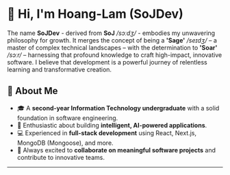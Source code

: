 <!--
**lhlam2515/lhlam2515** is a ✨ _special_ ✨ repository because its `README.md` (this file) appears on your GitHub profile.

Here are some ideas to get you started:

- 🔭 I’m currently working on ...
- 🌱 I’m currently learning ...
- 👯 I’m looking to collaborate on ...
- 🤔 I’m looking for help with ...
- 💬 Ask me about ...
- 📫 How to reach me: ...
- 😄 Pronouns: ...
- ⚡ Fun fact: ...
-->

# 👋 Hi, I'm Hoang-Lam (SoJDev)

The name **SoJDev** - derived from **SoJ** _/sɔːdʒ/_ - embodies my unwavering philosophy for growth. It merges the concept of being a **'Sage'** _/seɪdʒ/_ – a master of complex technical landscapes – with the determination to **'Soar'** _/sɔːr/_ – harnessing that profound knowledge to craft high-impact, innovative software. I believe that development is a powerful journey of relentless learning and transformative creation.

## 🚀 About Me

- 🎓 A **second-year Information Technology undergraduate** with a solid foundation in software engineering.
- 🤖 Enthusiastic about building **intelligent, AI-powered applications**.
- 💻 Experienced in **full-stack development** using React, Next.js, MongoDB (Mongoose), and more.
- 🤝 Always excited to **collaborate on meaningful software projects** and contribute to innovative teams.

---

<!--
## 🌱 What I'm Currently Learning/Working On

- Actively exploring **[Specific Technology/Concept]** to deepen my understanding of **[Area of Interest]**.
- Building **[Brief description of a current project]** to apply **[Specific Skill/Technology]**.

---

## 💡 Let's Connect!

- 📫 You can reach me at **[Your Email Address]**
- 🌐 Connect with me on [LinkedIn](Your_LinkedIn_Profile_URL)
- 💼 Check out my portfolio: [Your Portfolio URL (if you have one)]
-->
